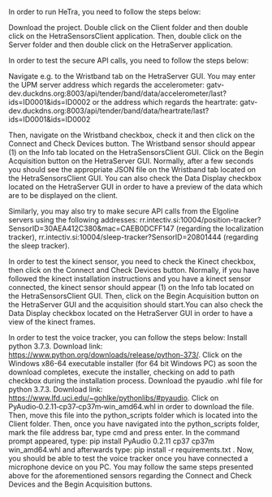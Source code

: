 In order to run HeTra, you need to follow the steps below:

Download the project.
Double click on the Client folder and then double click on the HetraSensorsClient application.
Then, double click on the Server folder and then double click on the HetraServer application.

In order to test the secure API calls, you need to follow the steps below:

Navigate e.g. to the Wristband tab on the HetraServer GUI. You may enter the UPM server address which regards the accelerometer:
gatv-dev.duckdns.org:8003/api/tender/band/data/accelerometer/last?ids=ID0001&amp;ids=ID0002 or the address which regards the heartrate:
gatv-dev.duckdns.org:8003/api/tender/band/data/heartrate/last?ids=ID0001&ids=ID0002

Then, navigate on the Wristband checkbox, check it and then click on the Connect and Check Devices button. The Wristband sensor should appear (1) on the Info tab located on the HetraSensorsClient GUI. Click on the Begin Acquisition button on the HetraServer GUI. Normally, after a few seconds you should see the appropriate JSON file on the Wristband tab located on the HetraSensorsClient GUI. You can also check the Data Display checkbox located on the HetraServer GUI in order to have a preview of the data which are to be displayed on the client.

Similarly, you may also try to make secure API calls from the Elgoline servers using the following addresses:
rr.intectiv.si:10004/position-tracker?SensorID=30AEA412C380&amp;mac=CAEB0DCFF147 (regarding the localization tracker),
rr.intectiv.si:10004/sleep-tracker?SensorID=20801444 (regarding the sleep tracker).

In order to test the kinect sensor, you need to check the Kinect checkbox, then click on the Connect and Check Devices button. Normally, if you have followed the kinect installation instructions and you have a kinect sensor connected, the kinect sensor should appear (1) on the Info tab located on the HetraSensorsClient GUI.
Then, click on the Begin Acquisition button on the HetraServer GUI and the acquisition should start.You can also check the Data Display checkbox located on the HetraServer GUI in order to have a view of the kinect frames.

In order to test the voice tracker, you can follow the steps below:
Install python 3.7.3. Download link: https://www.python.org/downloads/release/python-373/.
Click on the Windows x86-64 executable installer (for 64 bit Windows PC) as soon the download completes, execute the installer, checking on add to path checkbox during the installation process.
Download the pyaudio .whl file for python 3.7.3. Download link: https://www.lfd.uci.edu/~gohlke/pythonlibs/#pyaudio. Click on PyAudio‑0.2.11‑cp37‑cp37m‑win_amd64.whl in order to download the file.
Then, move this file into the python_scripts folder which is located into the Client folder. Then, once you have navigated into the python_scripts folder, mark the file address bar, type cmd and press enter.
In the command prompt appeared, type: pip install PyAudio 0.2.11 cp37 cp37m win_amd64.whl and afterwards type: pip install -r requirements.txt .
Now, you should be able to test the voice tracker once you have connected a microphone device on you PC. You may follow the same steps presented above for the aforementioned sensors regarding the Connect and Check Devices and the Begin Acquisition buttons.
